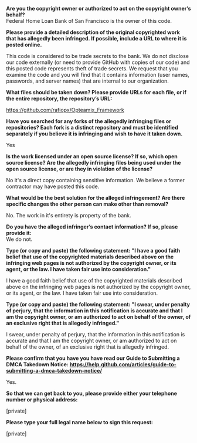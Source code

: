 **Are you the copyright owner or authorized to act on the copyright owner’s behalf?**  
Federal Home Loan Bank of San Francisco is the owner of this code.

**Please provide a detailed description of the original copyrighted work that has allegedly been infringed. If possible, include a URL to where it is posted online.**

This code is considered to be trade secrets to the bank. We do not disclose our code externally (or need to provide GitHub with copies of our code) and this posted code represents theft of trade secrets. We request that you examine the code and you will find that it contains information (user names, passwords, and server names) that are internal to our organization.

**What files should be taken down? Please provide URLs for each file, or if the entire repository, the repository’s URL:**

https://github.com/rafiopx/Opteamix_Framework

**Have you searched for any forks of the allegedly infringing files or repositories? Each fork is a distinct repository and must be identified separately if you believe it is infringing and wish to have it taken down.**

Yes

**Is the work licensed under an open source license? If so, which open source license? Are the allegedly infringing files being used under the open source license, or are they in violation of the license?**

No it's a direct copy containing sensitive information. We believe a former contractor may have posted this code.

**What would be the best solution for the alleged infringement? Are there specific changes the other person can make other than removal?**

No. The work in it's entirety is property of the bank.

**Do you have the alleged infringer’s contact information? If so, please provide it:**  
We do not.

**Type (or copy and paste) the following statement: "I have a good faith belief that use of the copyrighted materials described above on the infringing web pages is not authorized by the copyright owner, or its agent, or the law. I have taken fair use into consideration."**

I have a good faith belief that use of the copyrighted materials described above on the infringing web pages is not authorized by the copyright owner, or its agent, or the law. I have taken fair use into consideration.

**Type (or copy and paste) the following statement: "I swear, under penalty of perjury, that the information in this notification is accurate and that I am the copyright owner, or am authorized to act on behalf of the owner, of an exclusive right that is allegedly infringed."**

I swear, under penalty of perjury, that the information in this notification is accurate and that I am the copyright owner, or am authorized to act on behalf of the owner, of an exclusive right that is allegedly infringed.

**Please confirm that you have you have read our Guide to Submitting a DMCA Takedown Notice: https://help.github.com/articles/guide-to-submitting-a-dmca-takedown-notice/**

Yes.

**So that we can get back to you, please provide either your telephone number or physical address:**

[private]

**Please type your full legal name below to sign this request:**

[private]
